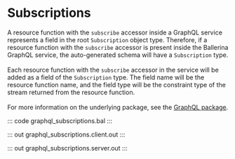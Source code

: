 # Subscriptions

A resource function with the `subscribe` accessor inside a GraphQL service
represents a field in the root `Subscription` object type. Therefore, if a
resource function with the `subscribe` accessor is present inside the
Ballerina GraphQL service, the auto-generated schema will have a `Subscription`
type. <br/><br/>
Each resource function with the `subscribe` accessor in the service will
be added as a field of the `Subscription` type. The field name will be the
resource function name, and the field type will be the constraint type of
the stream returned from the resource function.
<br/><br/>
For more information on the underlying package, see the
[GraphQL package](https://docs.central.ballerina.io/ballerina/graphql/latest/).

::: code graphql_subscriptions.bal :::

::: out graphql_subscriptions.client.out :::

::: out graphql_subscriptions.server.out :::
